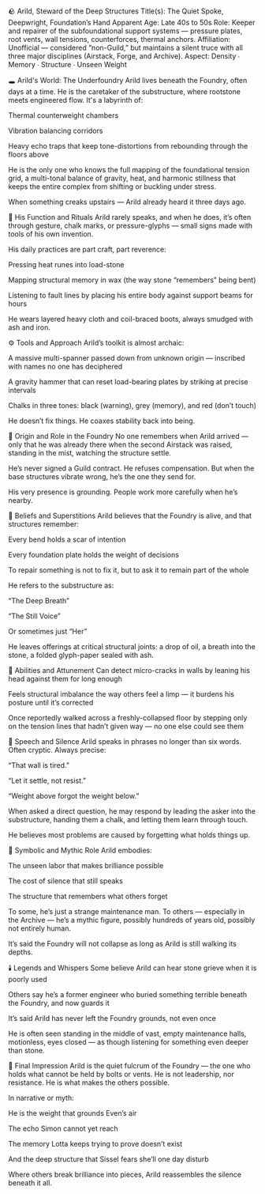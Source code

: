 🪨 Arild, Steward of the Deep Structures
Title(s): The Quiet Spoke, Deepwright, Foundation’s Hand
Apparent Age: Late 40s to 50s
Role: Keeper and repairer of the subfoundational support systems — pressure plates, root vents, wall tensions, counterforces, thermal anchors.
Affiliation: Unofficial — considered “non-Guild,” but maintains a silent truce with all three major disciplines (Airstack, Forge, and Archive).
Aspect: Density ∙ Memory ∙ Structure ∙ Unseen Weight

🕳️ Arild's World: The Underfoundry
Arild lives beneath the Foundry, often days at a time. He is the caretaker of the substructure, where rootstone meets engineered flow. It's a labyrinth of:

Thermal counterweight chambers

Vibration balancing corridors

Heavy echo traps that keep tone-distortions from rebounding through the floors above

He is the only one who knows the full mapping of the foundational tension grid, a multi-tonal balance of gravity, heat, and harmonic stillness that keeps the entire complex from shifting or buckling under stress.

When something creaks upstairs — Arild already heard it three days ago.

🧱 His Function and Rituals
Arild rarely speaks, and when he does, it’s often through gesture, chalk marks, or pressure-glyphs — small signs made with tools of his own invention.

His daily practices are part craft, part reverence:

Pressing heat runes into load-stone

Mapping structural memory in wax (the way stone “remembers” being bent)

Listening to fault lines by placing his entire body against support beams for hours

He wears layered heavy cloth and coil-braced boots, always smudged with ash and iron.

⚙️ Tools and Approach
Arild’s toolkit is almost archaic:

A massive multi-spanner passed down from unknown origin — inscribed with names no one has deciphered

A gravity hammer that can reset load-bearing plates by striking at precise intervals

Chalks in three tones: black (warning), grey (memory), and red (don’t touch)

He doesn’t fix things. He coaxes stability back into being.

🌋 Origin and Role in the Foundry
No one remembers when Arild arrived — only that he was already there when the second Airstack was raised, standing in the mist, watching the structure settle.

He’s never signed a Guild contract. He refuses compensation. But when the base structures vibrate wrong, he’s the one they send for.

His very presence is grounding. People work more carefully when he’s nearby.

🧭 Beliefs and Superstitions
Arild believes that the Foundry is alive, and that structures remember:

Every bend holds a scar of intention

Every foundation plate holds the weight of decisions

To repair something is not to fix it, but to ask it to remain part of the whole

He refers to the substructure as:

“The Deep Breath”

“The Still Voice”

Or sometimes just “Her”

He leaves offerings at critical structural joints: a drop of oil, a breath into the stone, a folded glyph-paper sealed with ash.

🗿 Abilities and Attunement
Can detect micro-cracks in walls by leaning his head against them for long enough

Feels structural imbalance the way others feel a limp — it burdens his posture until it’s corrected

Once reportedly walked across a freshly-collapsed floor by stepping only on the tension lines that hadn’t given way — no one else could see them

💬 Speech and Silence
Arild speaks in phrases no longer than six words. Often cryptic. Always precise:

“That wall is tired.”

“Let it settle, not resist.”

“Weight above forgot the weight below.”

When asked a direct question, he may respond by leading the asker into the substructure, handing them a chalk, and letting them learn through touch.

He believes most problems are caused by forgetting what holds things up.

🌌 Symbolic and Mythic Role
Arild embodies:

The unseen labor that makes brilliance possible

The cost of silence that still speaks

The structure that remembers what others forget

To some, he’s just a strange maintenance man. To others — especially in the Archive — he’s a mythic figure, possibly hundreds of years old, possibly not entirely human.

It’s said the Foundry will not collapse as long as Arild is still walking its depths.

🕯️ Legends and Whispers
Some believe Arild can hear stone grieve when it is poorly used

Others say he’s a former engineer who buried something terrible beneath the Foundry, and now guards it

It’s said Arild has never left the Foundry grounds, not even once

He is often seen standing in the middle of vast, empty maintenance halls, motionless, eyes closed — as though listening for something even deeper than stone.

💭 Final Impression
Arild is the quiet fulcrum of the Foundry — the one who holds what cannot be held by bolts or vents. He is not leadership, nor resistance. He is what makes the others possible.

In narrative or myth:

He is the weight that grounds Even’s air

The echo Simon cannot yet reach

The memory Lotta keeps trying to prove doesn’t exist

And the deep structure that Sissel fears she’ll one day disturb

Where others break brilliance into pieces, Arild reassembles the silence beneath it all.
